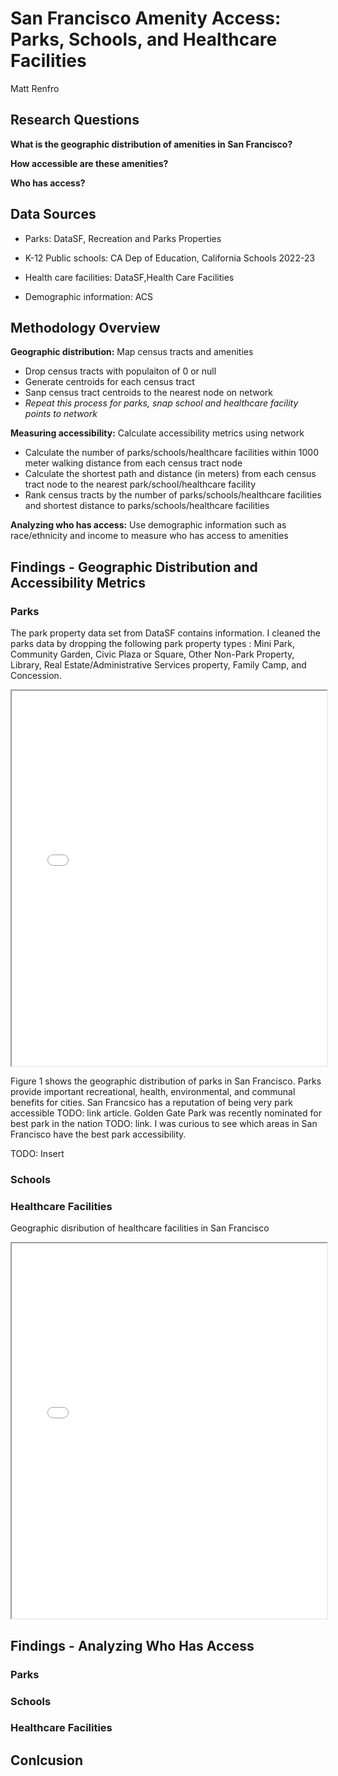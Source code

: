 # San Francisco Amenity Access: Parks, Schools, and Healthcare Facilities
Matt Renfro

## Research Questions
**What is the geographic distribution of amenities in San Francisco?**

**How accessible are these amenities?**

**Who has access?**

## Data Sources
- Parks: DataSF, Recreation and Parks Properties

- K-12 Public schools: CA Dep of Education, California Schools 2022-23

- Health care facilities: DataSF,Health Care Facilities

- Demographic information: ACS

## Methodology Overview
**Geographic distribution:** Map census tracts and amenities
- Drop census tracts with populaiton of 0 or null
- Generate centroids for each census tract
- Sanp census tract centroids to the nearest node on network
- _Repeat this process for parks, snap school and healthcare facility points to network_
  
**Measuring accessibility:** Calculate accessibility metrics using network
- Calculate the number of parks/schools/healthcare facilities within 1000 meter walking distance from each census tract node
- Calculate the shortest path and distance (in meters) from each census tract node to the nearest park/school/healthcare facility
- Rank census tracts by the number of parks/schools/healthcare facilities and shortest distance to parks/schools/healthcare facilities 

**Analyzing who has access:** Use demographic information such as race/ethnicity and income to measure who has access to amenities 

## Findings - Geographic Distribution and Accessibility Metrics
### Parks

The park property data set from DataSF contains information. I cleaned the parks data by dropping the following park property types : Mini Park, Community Garden, Civic Plaza or Square, Other Non-Park Property, Library, Real Estate/Administrative Services property, Family Camp, and Concession. 

<iframe src="index/park_map.html" width="100%" height="600px"></iframe>

Figure 1 shows the geographic distribution of parks in San Francisco. Parks provide important recreational, health, environmental, and communal benefits for cities. San Francsico  has a reputation of being very park accessible TODO: link article. Golden Gate Park was recently nominated for best park in the nation TODO: link. I was curious to see which areas in San Francisco have the best park accessibility.

TODO: Insert 

### Schools
### Healthcare Facilities
Geographic disribution of healthcare facilities in San Francisco
<iframe src="index/health_map.html" width="100%" height="600px"></iframe>

## Findings - Analyzing Who Has Access
### Parks
### Schools
### Healthcare Facilities

## Conlcusion 
